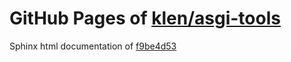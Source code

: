 GitHub Pages of [klen/asgi-tools](https://github.com/klen/asgi-tools.git)
===
Sphinx html documentation of [f9be4d53](https://github.com/klen/asgi-tools/tree/f9be4d537f0f5e453f9ac6d4f6398a33fe25979e)
